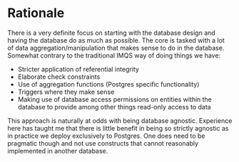 Rationale
=========


There is a very definite focus on starting with the database design and having the database do as much as possible.  The core is tasked with a lot of data aggregation/manipulation that makes sense to do in the database.  Somewhat contrary to the traditional IMQS way of doing things we have:
* Stricter application of referential integrity
* Elaborate check constraints
* Use of aggregation functions (Postgres specific functionality)
* Triggers where they make sense
* Making use of database access permissions on entities within the database to provide among other things read-only access to data
  

This approach is naturally at odds with being database agnostic.  Experience here has taught me that there is little benefit in being so strictly agnostic as in practice we deploy exclusively to Postgres. 
One does need to be pragmatic though and not use constructs that cannot reasonably implemented in another database.

